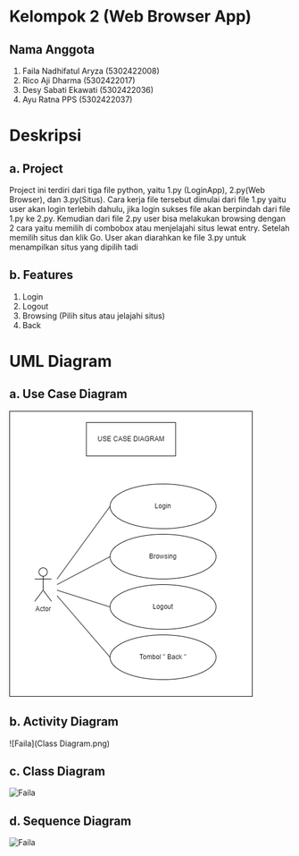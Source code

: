 # Kelompok 2 (Web Browser App)
## Nama Anggota
1. Faila Nadhifatul Aryza (5302422008)
2. Rico Aji Dharma (5302422017)
3. Desy Sabati Ekawati (5302422036)
4. Ayu Ratna PPS (5302422037)

# Deskripsi
## a. Project
Project ini terdiri dari tiga file python, yaitu 1.py (LoginApp), 2.py(Web Browser), dan 3.py(Situs). Cara kerja file tersebut dimulai dari file 1.py yaitu user akan login terlebih dahulu, jika login sukses file akan berpindah dari file 1.py ke 2.py. Kemudian dari file 2.py user bisa melakukan browsing dengan 2 cara yaitu memilih di combobox atau menjelajahi situs lewat entry. Setelah memilih situs dan klik Go. User akan diarahkan ke file 3.py untuk menampilkan situs yang dipilih tadi
## b. Features
1. Login
2. Logout
3. Browsing (Pilih situs atau jelajahi situs)
4. Back

# UML Diagram
## a. Use Case Diagram
![Faila](UseCaseDiagram.png)
## b. Activity Diagram
![Faila](Class Diagram.png)
## c. Class Diagram
![Faila]()
## d. Sequence Diagram
![Faila]()

